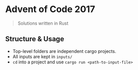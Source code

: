 # Advent of Code 2017

> Solutions written in Rust

## Structure & Usage

- Top-level folders are independent cargo projects.
- All inputs are kept in `inputs/`
- `cd` into a project and use `cargo run <path-to-input-file>`
